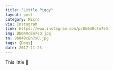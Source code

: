 ```yaml
---
title: "Little Piggy"
layout: post
category: Micro
via: Instagram
link: https://www.instagram.com/p/Bb049cEn7sO
img: Bb049cEn7sO.jpg
tn: Bb049cEn7sO.jpg
tags: [Dogs]
date: 2017-11-23
---
```

This little 🐷